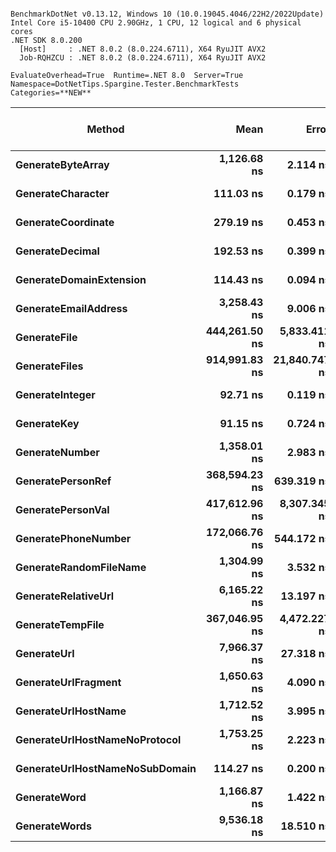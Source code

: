 ```

BenchmarkDotNet v0.13.12, Windows 10 (10.0.19045.4046/22H2/2022Update)
Intel Core i5-10400 CPU 2.90GHz, 1 CPU, 12 logical and 6 physical cores
.NET SDK 8.0.200
  [Host]     : .NET 8.0.2 (8.0.224.6711), X64 RyuJIT AVX2
  Job-RQHZCU : .NET 8.0.2 (8.0.224.6711), X64 RyuJIT AVX2

EvaluateOverhead=True  Runtime=.NET 8.0  Server=True  
Namespace=DotNetTips.Spargine.Tester.BenchmarkTests  Categories=**NEW**  

```
| Method                         | Mean          | Error         | StdDev        | StdErr       | Median        | Min           | Q1            | Q3            | Max             | Op/s         | CI99.9% Margin | Iterations | Kurtosis | MValue | Skewness | Rank | LogicalGroup | Baseline | Code Size | Gen0   | Exceptions | Completed Work Items | Lock Contentions | Allocated |
|------------------------------- |--------------:|--------------:|--------------:|-------------:|--------------:|--------------:|--------------:|--------------:|----------------:|-------------:|---------------:|-----------:|---------:|-------:|---------:|-----:|------------- |--------- |----------:|-------:|-----------:|---------------------:|-----------------:|----------:|
| **GenerateByteArray**              |   **1,126.68 ns** |      **2.114 ns** |      **1.977 ns** |     **0.511 ns** |   **1,126.34 ns** |   **1,123.09 ns** |   **1,125.64 ns** |   **1,128.20 ns** |     **1,129.69 ns** |    **887,562.6** |      **2.1138 ns** |      **15.00** |    **1.906** |  **2.000** |  **-0.1712** |    **7** | *****            | **No**       |     **908 B** | **0.0343** |          **-** |                    **-** |                **-** |    **3240 B** |
| **GenerateCharacter**              |     **111.03 ns** |      **0.179 ns** |      **0.159 ns** |     **0.042 ns** |     **110.97 ns** |     **110.85 ns** |     **110.90 ns** |     **111.19 ns** |       **111.29 ns** |  **9,006,819.4** |      **0.1791 ns** |      **14.00** |    **1.542** |  **2.000** |   **0.5737** |    **3** | *****            | **No**       |     **224 B** |      **-** |          **-** |                    **-** |                **-** |         **-** |
| **GenerateCoordinate**             |     **279.19 ns** |      **0.453 ns** |      **0.402 ns** |     **0.107 ns** |     **279.10 ns** |     **278.72 ns** |     **278.91 ns** |     **279.44 ns** |       **280.20 ns** |  **3,581,792.6** |      **0.4535 ns** |      **14.00** |    **3.254** |  **2.000** |   **0.8992** |    **6** | *****            | **No**       |     **155 B** |      **-** |          **-** |                    **-** |                **-** |         **-** |
| **GenerateDecimal**                |     **192.53 ns** |      **0.399 ns** |      **0.353 ns** |     **0.094 ns** |     **192.42 ns** |     **192.16 ns** |     **192.28 ns** |     **192.56 ns** |       **193.28 ns** |  **5,194,011.3** |      **0.3987 ns** |      **14.00** |    **2.559** |  **2.000** |   **0.9805** |    **5** | *****            | **No**       |     **678 B** |      **-** |          **-** |                    **-** |                **-** |         **-** |
| **GenerateDomainExtension**        |     **114.43 ns** |      **0.094 ns** |      **0.084 ns** |     **0.022 ns** |     **114.40 ns** |     **114.30 ns** |     **114.37 ns** |     **114.50 ns** |       **114.57 ns** |  **8,739,297.5** |      **0.0943 ns** |      **14.00** |    **1.567** |  **2.000** |   **0.2377** |    **4** | *****            | **No**       |   **1,880 B** |      **-** |          **-** |                    **-** |                **-** |         **-** |
| **GenerateEmailAddress**           |   **3,258.43 ns** |      **9.006 ns** |      **7.520 ns** |     **2.086 ns** |   **3,255.29 ns** |   **3,249.55 ns** |   **3,253.34 ns** |   **3,263.02 ns** |     **3,274.54 ns** |    **306,895.9** |      **9.0059 ns** |      **13.00** |    **2.195** |  **2.000** |   **0.7429** |   **14** | *****            | **No**       |     **869 B** |      **-** |          **-** |                    **-** |                **-** |     **185 B** |
| **GenerateFile**                   | **444,261.50 ns** |  **5,833.411 ns** |  **5,171.167 ns** | **1,382.052 ns** | **443,695.90 ns** | **437,515.87 ns** | **440,695.31 ns** | **447,777.29 ns** |   **456,359.62 ns** |      **2,250.9** |  **5,833.4109 ns** |      **14.00** |    **2.710** |  **2.000** |   **0.6380** |   **21** | *****            | **No**       |   **1,073 B** |      **-** |          **-** |                    **-** |                **-** |   **14025 B** |
| **GenerateFiles**                  | **914,991.83 ns** | **21,840.747 ns** | **64,055.130 ns** | **6,437.783 ns** | **879,323.58 ns** | **851,450.34 ns** | **866,801.95 ns** | **960,905.96 ns** | **1,067,186.08 ns** |      **1,092.9** | **21,840.7470 ns** |      **99.00** |    **2.631** |  **2.370** |   **0.9933** |   **22** | *****            | **No**       |   **3,127 B** |      **-** |          **-** |                    **-** |                **-** |   **28545 B** |
| **GenerateInteger**                |      **92.71 ns** |      **0.119 ns** |      **0.112 ns** |     **0.029 ns** |      **92.73 ns** |      **92.53 ns** |      **92.61 ns** |      **92.81 ns** |        **92.87 ns** | **10,786,148.4** |      **0.1193 ns** |      **15.00** |    **1.431** |  **2.000** |  **-0.1703** |    **2** | *****            | **No**       |     **210 B** |      **-** |          **-** |                    **-** |                **-** |         **-** |
| **GenerateKey**                    |      **91.15 ns** |      **0.724 ns** |      **0.677 ns** |     **0.175 ns** |      **91.33 ns** |      **90.16 ns** |      **90.54 ns** |      **91.69 ns** |        **92.09 ns** | **10,971,445.4** |      **0.7236 ns** |      **15.00** |    **1.276** |  **2.000** |   **0.0244** |    **1** | *****            | **No**       |     **123 B** | **0.0010** |          **-** |                    **-** |                **-** |      **88 B** |
| **GenerateNumber**                 |   **1,358.01 ns** |      **2.983 ns** |      **2.329 ns** |     **0.672 ns** |   **1,357.61 ns** |   **1,355.14 ns** |   **1,356.66 ns** |   **1,358.90 ns** |     **1,363.47 ns** |    **736,371.5** |      **2.9832 ns** |      **12.00** |    **3.008** |  **2.000** |   **0.8601** |   **10** | *****            | **No**       |   **1,972 B** |      **-** |          **-** |                    **-** |                **-** |      **80 B** |
| **GeneratePersonRef**              | **368,594.23 ns** |    **639.319 ns** |    **598.020 ns** |   **154.408 ns** | **368,417.38 ns** | **367,720.46 ns** | **368,168.85 ns** | **368,986.23 ns** |   **369,675.29 ns** |      **2,713.0** |    **639.3193 ns** |      **15.00** |    **1.664** |  **2.000** |   **0.2067** |   **19** | *****            | **No**       |     **898 B** |      **-** |          **-** |                    **-** |                **-** |    **4235 B** |
| **GeneratePersonVal**              | **417,612.96 ns** |  **8,307.345 ns** |  **8,888.766 ns** | **2,095.102 ns** | **417,237.33 ns** | **400,145.26 ns** | **413,519.51 ns** | **424,898.79 ns** |   **432,101.66 ns** |      **2,394.6** |  **8,307.3451 ns** |      **18.00** |    **2.133** |  **2.000** |  **-0.3086** |   **20** | *****            | **No**       |   **1,073 B** |      **-** |          **-** |                    **-** |                **-** |    **4498 B** |
| **GeneratePhoneNumber**            | **172,066.76 ns** |    **544.172 ns** |    **482.394 ns** |   **128.925 ns** | **172,169.56 ns** | **171,201.66 ns** | **171,809.67 ns** | **172,414.74 ns** |   **172,682.15 ns** |      **5,811.7** |    **544.1719 ns** |      **14.00** |    **1.849** |  **2.000** |  **-0.4891** |   **18** | *****            | **No**       |     **436 B** | **0.4883** |          **-** |                    **-** |                **-** |   **51213 B** |
| **GenerateRandomFileName**         |   **1,304.99 ns** |      **3.532 ns** |      **3.131 ns** |     **0.837 ns** |   **1,303.97 ns** |   **1,300.62 ns** |   **1,302.90 ns** |   **1,306.48 ns** |     **1,312.35 ns** |    **766,286.6** |      **3.5318 ns** |      **14.00** |    **2.927** |  **2.000** |   **0.9004** |    **9** | *****            | **No**       |     **733 B** | **0.0019** |          **-** |                    **-** |                **-** |     **296 B** |
| **GenerateRelativeUrl**            |   **6,165.22 ns** |     **13.197 ns** |     **12.344 ns** |     **3.187 ns** |   **6,165.91 ns** |   **6,146.19 ns** |   **6,155.80 ns** |   **6,172.99 ns** |     **6,188.42 ns** |    **162,200.3** |     **13.1965 ns** |      **15.00** |    **1.802** |  **2.000** |   **0.2800** |   **15** | *****            | **No**       |   **1,082 B** |      **-** |          **-** |                    **-** |                **-** |     **474 B** |
| **GenerateTempFile**               | **367,046.95 ns** |  **4,472.227 ns** |  **3,734.512 ns** | **1,035.767 ns** | **366,882.23 ns** | **360,393.26 ns** | **365,720.21 ns** | **368,321.39 ns** |   **372,999.37 ns** |      **2,724.4** |  **4,472.2267 ns** |      **13.00** |    **2.077** |  **2.000** |  **-0.0397** |   **19** | *****            | **No**       |     **299 B** |      **-** |          **-** |                    **-** |                **-** |    **2561 B** |
| **GenerateUrl**                    |   **7,966.37 ns** |     **27.318 ns** |     **22.812 ns** |     **6.327 ns** |   **7,965.41 ns** |   **7,938.31 ns** |   **7,948.21 ns** |   **7,974.84 ns** |     **8,009.38 ns** |    **125,527.7** |     **27.3179 ns** |      **13.00** |    **1.845** |  **2.000** |   **0.4682** |   **16** | *****            | **No**       |   **1,476 B** |      **-** |          **-** |                    **-** |                **-** |     **860 B** |
| **GenerateUrlFragment**            |   **1,650.63 ns** |      **4.090 ns** |      **3.415 ns** |     **0.947 ns** |   **1,650.36 ns** |   **1,646.53 ns** |   **1,647.62 ns** |   **1,653.16 ns** |     **1,657.79 ns** |    **605,829.1** |      **4.0899 ns** |      **13.00** |    **1.975** |  **2.000** |   **0.4702** |   **11** | *****            | **No**       |     **111 B** |      **-** |          **-** |                    **-** |                **-** |     **102 B** |
| **GenerateUrlHostName**            |   **1,712.52 ns** |      **3.995 ns** |      **3.737 ns** |     **0.965 ns** |   **1,712.24 ns** |   **1,707.92 ns** |   **1,710.09 ns** |   **1,714.58 ns** |     **1,720.52 ns** |    **583,936.3** |      **3.9955 ns** |      **15.00** |    **2.237** |  **2.000** |   **0.6112** |   **12** | *****            | **No**       |     **434 B** | **0.0019** |          **-** |                    **-** |                **-** |     **206 B** |
| **GenerateUrlHostNameNoProtocol**  |   **1,753.25 ns** |      **2.223 ns** |      **1.970 ns** |     **0.527 ns** |   **1,753.01 ns** |   **1,750.29 ns** |   **1,752.16 ns** |   **1,754.31 ns** |     **1,757.30 ns** |    **570,369.4** |      **2.2226 ns** |      **14.00** |    **2.292** |  **2.000** |   **0.4291** |   **13** | *****            | **No**       |     **206 B** |      **-** |          **-** |                    **-** |                **-** |     **120 B** |
| **GenerateUrlHostNameNoSubDomain** |     **114.27 ns** |      **0.200 ns** |      **0.167 ns** |     **0.046 ns** |     **114.26 ns** |     **114.03 ns** |     **114.15 ns** |     **114.38 ns** |       **114.63 ns** |  **8,751,202.1** |      **0.2004 ns** |      **13.00** |    **2.349** |  **2.000** |   **0.4896** |    **4** | *****            | **No**       |   **1,880 B** |      **-** |          **-** |                    **-** |                **-** |         **-** |
| **GenerateWord**                   |   **1,166.87 ns** |      **1.422 ns** |      **1.330 ns** |     **0.343 ns** |   **1,166.60 ns** |   **1,164.25 ns** |   **1,165.94 ns** |   **1,167.92 ns** |     **1,169.40 ns** |    **856,993.6** |      **1.4220 ns** |      **15.00** |    **2.306** |  **2.000** |   **0.1294** |    **8** | *****            | **No**       |     **236 B** |      **-** |          **-** |                    **-** |                **-** |      **48 B** |
| **GenerateWords**                  |   **9,536.18 ns** |     **18.510 ns** |     **17.314 ns** |     **4.471 ns** |   **9,530.82 ns** |   **9,511.42 ns** |   **9,522.55 ns** |   **9,551.26 ns** |     **9,566.44 ns** |    **104,863.8** |     **18.5102 ns** |      **15.00** |    **1.594** |  **2.000** |   **0.2927** |   **17** | *****            | **No**       |   **1,416 B** |      **-** |          **-** |                    **-** |                **-** |     **544 B** |
